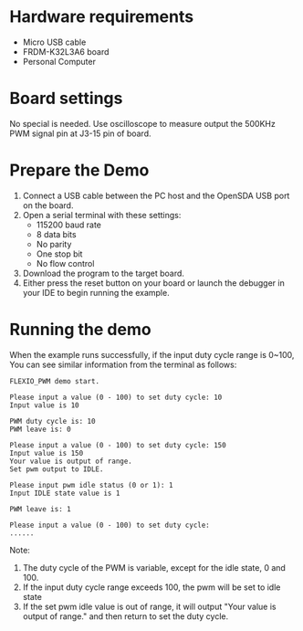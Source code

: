 Hardware requirements
=====================
- Micro USB cable
- FRDM-K32L3A6 board
- Personal Computer

Board settings
==============
No special is needed.
Use oscilloscope to measure output the 500KHz PWM signal pin at J3-15 pin of board.

Prepare the Demo
================
1. Connect a USB cable between the PC host and the OpenSDA USB port on the board.
2. Open a serial terminal with these settings:
    - 115200 baud rate
    - 8 data bits
    - No parity
    - One stop bit
    - No flow control
3. Download the program to the target board.
4. Either press the reset button on your board or launch the debugger in your IDE to begin running the example.

Running the demo
================
When the example runs successfully, if the input duty cycle range is 0~100,
You can see similar information from the terminal as follows:
~~~~~~~~~~~~
FLEXIO_PWM demo start.

Please input a value (0 - 100) to set duty cycle: 10
Input value is 10

PWM duty cycle is: 10
PWM leave is: 0

Please input a value (0 - 100) to set duty cycle: 150
Input value is 150
Your value is output of range.
Set pwm output to IDLE.

Please input pwm idle status (0 or 1): 1
Input IDLE state value is 1

PWM leave is: 1 

Please input a value (0 - 100) to set duty cycle: 
......
~~~~~~~~~~~~
Note:
1. The duty cycle of the PWM is variable, except for the idle state, 0 and 100.
2. If the input duty cycle range exceeds 100, the pwm will be set to idle state
3. If the set pwm idle value is out of range, it will output "Your value is output of range."
   and then return to set the duty cycle.

